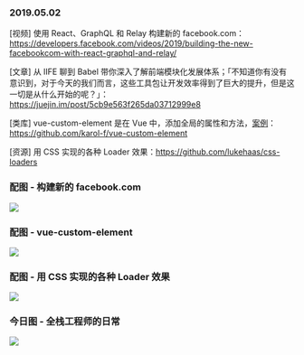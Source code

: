 ### 2019.05.02

[视频] 使用 React、GraphQL 和 Relay 构建新的 facebook.com：<https://developers.facebook.com/videos/2019/building-the-new-facebookcom-with-react-graphql-and-relay/>

[文章] 从 IIFE 聊到 Babel 带你深入了解前端模块化发展体系；「不知道你有没有意识到，对于今天的我们而言，这些工具包让开发效率得到了巨大的提升，但是这一切是从什么开始的呢？」：<https://juejin.im/post/5cb9e563f265da03712999e8>

[类库] vue-custom-element 是在 Vue 中，添加全局的属性和方法，[案例](https://karol-f.github.io/vue-custom-element/#/demos/basic)：<https://github.com/karol-f/vue-custom-element>

[资源] 用 CSS 实现的各种 Loader 效果：<https://github.com/lukehaas/css-loaders>

### 配图 - 构建新的 facebook.com
![](http://qn.40zhe.com/zaobao/2019/5/2/1.png)

### 配图 - vue-custom-element
![](http://qn.40zhe.com/zaobao/2019/5/2/2.png)

### 配图 - 用 CSS 实现的各种 Loader 效果
![](https://raw.githubusercontent.com/lukehaas/css-loaders/step2/images/css-loaders-screenshot.jpg)

### 今日图 - 全栈工程师的日常
![](https://user-gold-cdn.xitu.io/2019/5/2/16a763d28be4b200?imageView2/2/w/800/q/100)
